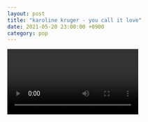 ```yaml
---
layout: post
title: "karoline kruger - you call it love"
date: 2021-05-20 23:00:00 +0900
category: pop
---
```


<div class="video-container">
    <video id="player" class="video-js vjs-default-skin vjs-big-play-centered" data-json="/public/json/pop/karoline kruger - you call it love.json"></video>
</div>

```
```